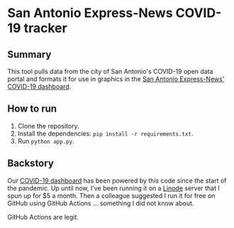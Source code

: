 # San Antonio Express-News COVID-19 tracker

## Summary

This tool pulls data from the city of San Antonio's COVID-19 open data portal and formats it for use in graphics in the [San Antonio Express-News' COVID-19 dashboard](https://www.expressnews.com/coronavirus/article/coronavirus-tracking-san-antonio-texas-15301562.php).

## How to run 
1. Clone the repository.
2. Install the dependencies: `pip install -r requirements.txt`.
3. Run `python app.py`.

## Backstory
Our [COVID-19 dashboard](https://www.expressnews.com/coronavirus/article/coronavirus-tracking-san-antonio-texas-15301562.php) has been powered by this code since the start of the pandemic. Up until now, I've been running it on a [Linode](http://linode.com/) server that I spun up for $5 a month. Then a colleague suggested I run it for free on GitHub using GitHub Actions ... something I did not know about. 

GitHub Actions are legit.